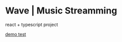 # Wave | Music Streamming

react + typescript project

[demo test](https://wave-d0orhyeok.netlify.app/)
